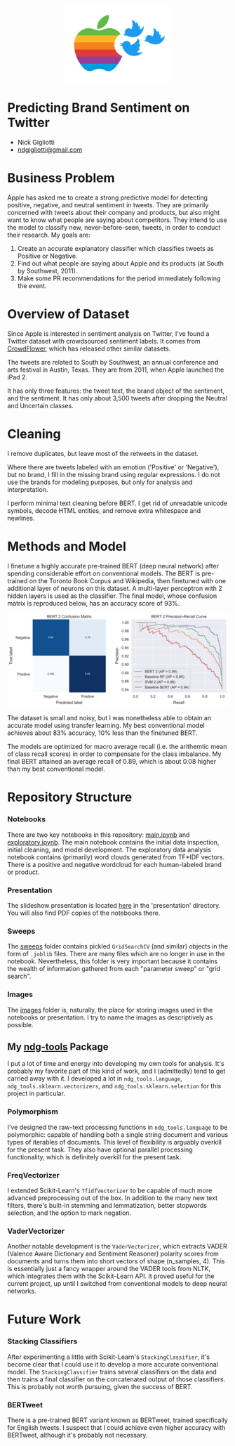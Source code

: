 <div align="center"><img src="images/hitchcock.png", width=250></div>

# Predicting Brand Sentiment on Twitter

- Nick Gigliotti
- [ndgigliotti@gmail.com](ndgigliotti@gmail.com)

# Business Problem

Apple has asked me to create a strong predictive model for detecting positive, negative, and neutral sentiment in tweets. They are primarily concerned with tweets about their company and products, but also might want to know what people are saying about competitors. They intend to use the model to classify new, never-before-seen, tweets, in order to conduct their research. My goals are:

1. Create an accurate explanatory classifier which classifies tweets as Positive or Negative.
2. Find out what people are saying about Apple and its products (at South by Southwest, 2011).
3. Make some PR recommendations for the period immediately following the event.

# Overview of Dataset

Since Apple is interested in sentiment analysis on Twitter, I've found a Twitter dataset with crowdsourced sentiment labels. It comes from [CrowdFlower](https://data.world/crowdflower), which has released other similar datasets.

The tweets are related to South by Southwest, an annual conference and arts festival in Austin, Texas. They are from 2011, when Apple launched the iPad 2.

It has only three features: the tweet text, the brand object of the sentiment, and the sentiment. It has only about 3,500 tweets after dropping the Neutral and Uncertain classes.

# Cleaning

I remove duplicates, but leave most of the retweets in the dataset.

Where there are tweets labeled with an emotion ('Positive' or 'Negative'), but no brand, I fill in the missing brand using regular expressions. I do not use the brands for modeling purposes, but only for analysis and interpretation.

I perform minimal text cleaning before BERT. I get rid of unreadable unicode symbols, decode HTML entities, and remove extra whitespace and newlines.

# Methods and Model

I finetune a highly accurate pre-trained BERT (deep neural network) after spending considerable effort on conventional models. The BERT is pre-trained on the Toronto Book Corpus and Wikipedia, then finetuned with one additional layer of neurons on this dataset. A multi-layer perceptron with 2 hidden layers is used as the classifier. The final model, whose confusion matrix is reproduced below, has an accuracy score of 93%.

<div align="center"><img src="images\bert_2_diagnostics.svg"></div>
 
The dataset is small and noisy, but I was nonetheless able to obtain an accurate model using transfer learning. My best conventional model achieves about 83% accuracy, 10% less than the finetuned BERT.

The models are optimized for macro average recall (i.e. the arithemtic mean of class recall scores) in order to compensate for the class imbalance. My final BERT attained an average recall of 0.89, which is about 0.08 higher than my best conventional model.

# Repository Structure

### Notebooks

There are two key notebooks in this repository: [main.ipynb](main.ipynb) and [exploratory.ipynb](exploratory.ipynb). The main notebook contains the initial data inspection, initial cleaning, and model development. The exploratory data analysis notebook contains (primarily) word clouds generated from TF\*IDF vectors. There is a positive and negative wordcloud for each human-labeled brand or product.

### Presentation

The slideshow presentation is located [here](/presentation) in the 'presentation' directory. You will also find PDF copies of the notebooks there.


### Sweeps

The [sweeps](sweeps) folder contains pickled `GridSearchCV` (and similar) objects in the form of `.joblib` files. There are many files which are no longer in use in the notebook. Nevertheless, this folder is very important because it contains the wealth of information gathered from each "parameter sweep" or "grid search".

### Images

The [images](images) folder is, naturally, the place for storing images used in the notebooks or presentation. I try to name the images as descriptively as possible.

## My [ndg-tools](https://github.com/ndgigliotti/ndg-tools) Package

I put a lot of time and energy into developing my own tools for analysis. It's probably my favorite part of this kind of work, and I (admittedly) tend to get carried away with it. I developed a lot in `ndg_tools.language`, `ndg_tools.sklearn.vectorizers`, and `ndg_tools.sklearn.selection` for this project in particular.

### Polymorphism

I've designed the raw-text processing functions in `ndg_tools.language` to be polymorphic: capable of handling both a single string document and various types of iterables of documents. This level of flexibility is arguably overkill for the present task. They also have optional parallel processing functionality, which is definitely overkill for the present task.

### FreqVectorizer

I extended Scikit-Learn's `TfidfVectorizer` to be capable of much more advanced preprocessing out of the box. In addition to the many new text filters, there's built-in stemming and lemmatization, better stopwords selection, and the option to mark negation.


### VaderVectorizer

Another notable development is the `VaderVectorizer`, which extracts VADER (Valence Aware Dictionary and Sentiment Reasoner) polarity scores from documents and turns them into short vectors of shape (n_samples, 4). This is essentially just a fancy wrapper around the VADER tools from NLTK, which integrates them with the Scikit-Learn API. It proved useful for the current project, up until I switched from conventional models to deep neural networks.

# Future Work

### Stacking Classifiers

After experimenting a little with Scikit-Learn's `StackingClassifier`, it's become clear that I could use it to develop a more accurate conventional model. The `StackingClassifier` trains several classifiers on the data and then trains a final classifier on the concatenated output of those classifiers. This is probably not worth pursuing, given the success of BERT.

### BERTweet

There is a pre-trained BERT variant known as BERTweet, trained specifically for English tweets. I suspect that I could achieve even higher accuracy with BERTweet, although it's probably not necessary.


